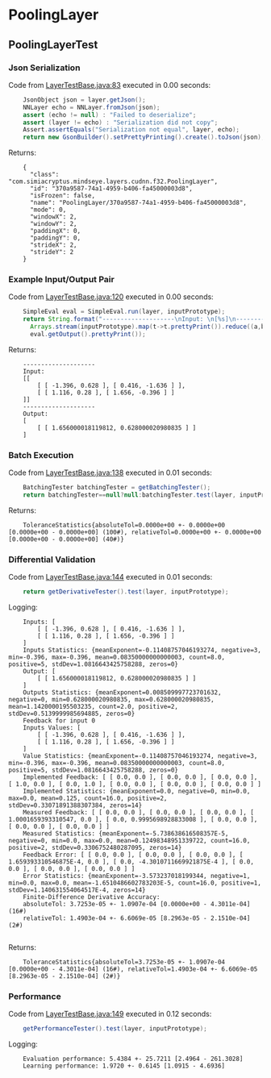 # PoolingLayer
## PoolingLayerTest
### Json Serialization
Code from [LayerTestBase.java:83](../../../../../../../../../MindsEye/src/test/java/com/simiacryptus/mindseye/layers/LayerTestBase.java#L83) executed in 0.00 seconds: 
```java
    JsonObject json = layer.getJson();
    NNLayer echo = NNLayer.fromJson(json);
    assert (echo != null) : "Failed to deserialize";
    assert (layer != echo) : "Serialization did not copy";
    Assert.assertEquals("Serialization not equal", layer, echo);
    return new GsonBuilder().setPrettyPrinting().create().toJson(json);
```

Returns: 

```
    {
      "class": "com.simiacryptus.mindseye.layers.cudnn.f32.PoolingLayer",
      "id": "370a9587-74a1-4959-b406-fa45000003d8",
      "isFrozen": false,
      "name": "PoolingLayer/370a9587-74a1-4959-b406-fa45000003d8",
      "mode": 0,
      "windowX": 2,
      "windowY": 2,
      "paddingX": 0,
      "paddingY": 0,
      "strideX": 2,
      "strideY": 2
    }
```



### Example Input/Output Pair
Code from [LayerTestBase.java:120](../../../../../../../../../MindsEye/src/test/java/com/simiacryptus/mindseye/layers/LayerTestBase.java#L120) executed in 0.00 seconds: 
```java
    SimpleEval eval = SimpleEval.run(layer, inputPrototype);
    return String.format("--------------------\nInput: \n[%s]\n--------------------\nOutput: \n%s",
      Arrays.stream(inputPrototype).map(t->t.prettyPrint()).reduce((a,b)->a+",\n"+b).get(),
      eval.getOutput().prettyPrint());
```

Returns: 

```
    --------------------
    Input: 
    [[
    	[ [ -1.396, 0.628 ], [ 0.416, -1.636 ] ],
    	[ [ 1.116, 0.28 ], [ 1.656, -0.396 ] ]
    ]]
    --------------------
    Output: 
    [
    	[ [ 1.656000018119812, 0.628000020980835 ] ]
    ]
```



### Batch Execution
Code from [LayerTestBase.java:138](../../../../../../../../../MindsEye/src/test/java/com/simiacryptus/mindseye/layers/LayerTestBase.java#L138) executed in 0.01 seconds: 
```java
    BatchingTester batchingTester = getBatchingTester();
    return batchingTester==null?null:batchingTester.test(layer, inputPrototype);
```

Returns: 

```
    ToleranceStatistics{absoluteTol=0.0000e+00 +- 0.0000e+00 [0.0000e+00 - 0.0000e+00] (100#), relativeTol=0.0000e+00 +- 0.0000e+00 [0.0000e+00 - 0.0000e+00] (40#)}
```



### Differential Validation
Code from [LayerTestBase.java:144](../../../../../../../../../MindsEye/src/test/java/com/simiacryptus/mindseye/layers/LayerTestBase.java#L144) executed in 0.01 seconds: 
```java
    return getDerivativeTester().test(layer, inputPrototype);
```
Logging: 
```
    Inputs: [
    	[ [ -1.396, 0.628 ], [ 0.416, -1.636 ] ],
    	[ [ 1.116, 0.28 ], [ 1.656, -0.396 ] ]
    ]
    Inputs Statistics: {meanExponent=-0.11408757046193274, negative=3, min=-0.396, max=-0.396, mean=0.08350000000000003, count=8.0, positive=5, stdDev=1.0816643425758288, zeros=0}
    Output: [
    	[ [ 1.656000018119812, 0.628000020980835 ] ]
    ]
    Outputs Statistics: {meanExponent=0.008509997723701632, negative=0, min=0.628000020980835, max=0.628000020980835, mean=1.1420000195503235, count=2.0, positive=2, stdDev=0.5139999985694885, zeros=0}
    Feedback for input 0
    Inputs Values: [
    	[ [ -1.396, 0.628 ], [ 0.416, -1.636 ] ],
    	[ [ 1.116, 0.28 ], [ 1.656, -0.396 ] ]
    ]
    Value Statistics: {meanExponent=-0.11408757046193274, negative=3, min=-0.396, max=-0.396, mean=0.08350000000000003, count=8.0, positive=5, stdDev=1.0816643425758288, zeros=0}
    Implemented Feedback: [ [ 0.0, 0.0 ], [ 0.0, 0.0 ], [ 0.0, 0.0 ], [ 1.0, 0.0 ], [ 0.0, 1.0 ], [ 0.0, 0.0 ], [ 0.0, 0.0 ], [ 0.0, 0.0 ] ]
    Implemented Statistics: {meanExponent=0.0, negative=0, min=0.0, max=0.0, mean=0.125, count=16.0, positive=2, stdDev=0.33071891388307384, zeros=14}
    Measured Feedback: [ [ 0.0, 0.0 ], [ 0.0, 0.0 ], [ 0.0, 0.0 ], [ 1.0001659393310547, 0.0 ], [ 0.0, 0.9995698928833008 ], [ 0.0, 0.0 ], [ 0.0, 0.0 ], [ 0.0, 0.0 ] ]
    Measured Statistics: {meanExponent=-5.738638616508357E-5, negative=0, min=0.0, max=0.0, mean=0.12498348951339722, count=16.0, positive=2, stdDev=0.3306752480287095, zeros=14}
    Feedback Error: [ [ 0.0, 0.0 ], [ 0.0, 0.0 ], [ 0.0, 0.0 ], [ 1.659393310546875E-4, 0.0 ], [ 0.0, -4.3010711669921875E-4 ], [ 0.0, 0.0 ], [ 0.0, 0.0 ], [ 0.0, 0.0 ] ]
    Error Statistics: {meanExponent=-3.573237018199344, negative=1, min=0.0, max=0.0, mean=-1.6510486602783203E-5, count=16.0, positive=1, stdDev=1.140631554064517E-4, zeros=14}
    Finite-Difference Derivative Accuracy:
    absoluteTol: 3.7253e-05 +- 1.0907e-04 [0.0000e+00 - 4.3011e-04] (16#)
    relativeTol: 1.4903e-04 +- 6.6069e-05 [8.2963e-05 - 2.1510e-04] (2#)
    
```

Returns: 

```
    ToleranceStatistics{absoluteTol=3.7253e-05 +- 1.0907e-04 [0.0000e+00 - 4.3011e-04] (16#), relativeTol=1.4903e-04 +- 6.6069e-05 [8.2963e-05 - 2.1510e-04] (2#)}
```



### Performance
Code from [LayerTestBase.java:149](../../../../../../../../../MindsEye/src/test/java/com/simiacryptus/mindseye/layers/LayerTestBase.java#L149) executed in 0.12 seconds: 
```java
    getPerformanceTester().test(layer, inputPrototype);
```
Logging: 
```
    Evaluation performance: 5.4384 +- 25.7211 [2.4964 - 261.3028]
    Learning performance: 1.9720 +- 0.6145 [1.0915 - 4.6936]
    
```

